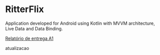 # RitterFlix

Application developed for Android using Kotlin with MVVM architecture, Live Data and Data Binding.

[Relatório de entrega A1](/Relatorio1.md)

atualizacao
